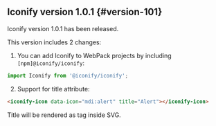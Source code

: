 ## Iconify version 1.0.1 {#version-101}

Iconify version 1.0.1 has been released.

This version includes 2 changes:

1. You can add Iconify to WebPack projects by including `[npm]@iconify/iconify`:

```js
import Iconify from '@iconify/iconify';
```

2. Support for title attribute:

```html
<iconify-icon data-icon="mdi:alert" title="Alert"></iconify-icon>
```

Title will be rendered as tag inside SVG.

